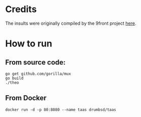 # Credits
The insults were originally compiled by the 9front project [here](http://git.9front.org/plan9front/plan9front/a8ad3fb3d00551bad97e7b10a9666821fe4b601a/lib/theo/f.html).

# How to run

## From source code:
```
go get github.com/gorilla/mux
go build
./theo
```

## From Docker
```
docker run -d -p 80:8080 --name taas drumbsd/taas
```
